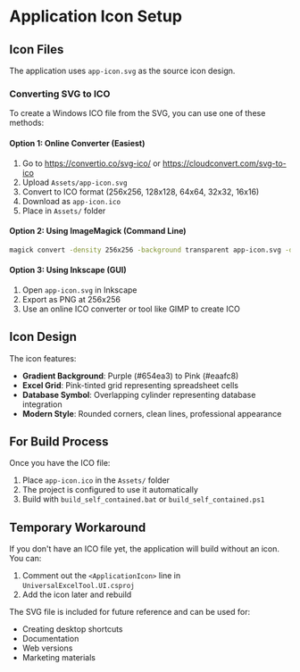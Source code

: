 # Application Icon Setup

## Icon Files

The application uses `app-icon.svg` as the source icon design.

### Converting SVG to ICO

To create a Windows ICO file from the SVG, you can use one of these methods:

#### Option 1: Online Converter (Easiest)
1. Go to https://convertio.co/svg-ico/ or https://cloudconvert.com/svg-to-ico
2. Upload `Assets/app-icon.svg`
3. Convert to ICO format (256x256, 128x128, 64x64, 32x32, 16x16)
4. Download as `app-icon.ico`
5. Place in `Assets/` folder

#### Option 2: Using ImageMagick (Command Line)
```bash
magick convert -density 256x256 -background transparent app-icon.svg -define icon:auto-resize=256,128,64,48,32,16 app-icon.ico
```

#### Option 3: Using Inkscape (GUI)
1. Open `app-icon.svg` in Inkscape
2. Export as PNG at 256x256
3. Use an online ICO converter or tool like GIMP to create ICO

## Icon Design

The icon features:
- **Gradient Background**: Purple (#654ea3) to Pink (#eaafc8)
- **Excel Grid**: Pink-tinted grid representing spreadsheet cells
- **Database Symbol**: Overlapping cylinder representing database integration
- **Modern Style**: Rounded corners, clean lines, professional appearance

## For Build Process

Once you have the ICO file:
1. Place `app-icon.ico` in the `Assets/` folder
2. The project is configured to use it automatically
3. Build with `build_self_contained.bat` or `build_self_contained.ps1`

## Temporary Workaround

If you don't have an ICO file yet, the application will build without an icon. You can:
1. Comment out the `<ApplicationIcon>` line in `UniversalExcelTool.UI.csproj`
2. Add the icon later and rebuild

The SVG file is included for future reference and can be used for:
- Creating desktop shortcuts
- Documentation
- Web versions
- Marketing materials
